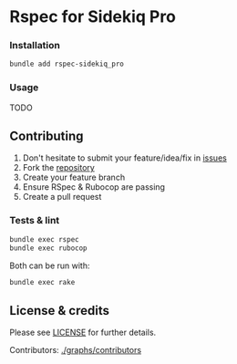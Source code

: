 # Rspec for Sidekiq Pro

### Installation

```bash
bundle add rspec-sidekiq_pro
```

### Usage

TODO

## Contributing

1. Don't hesitate to submit your feature/idea/fix in [issues](https://github.com/inkstak/rspec-sidekiq_pro)
2. Fork the [repository](https://github.com/inkstak/rspec-sidekiq_pro)
3. Create your feature branch
4. Ensure RSpec & Rubocop are passing
4. Create a pull request

### Tests & lint

```bash
bundle exec rspec
bundle exec rubocop
```

Both can be run with:

```bash
bundle exec rake
```

## License & credits

Please see [LICENSE](https://github.com/inkstak/rspec-sidekiq_pro/blob/main/LICENSE) for further details.

Contributors: [./graphs/contributors](https://github.com/inkstak/rspec-sidekiq_pro/graphs/contributors)
